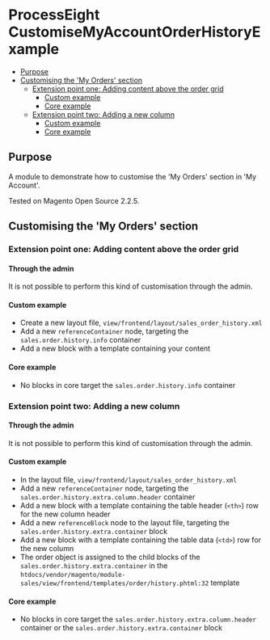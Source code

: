 # ProcessEight CustomiseMyAccountOrderHistoryExample

* [Purpose](#purpose)
* [Customising the 'My Orders' section](#customising-the-my-orders-section)
    * [Extension point one: Adding content above the order grid](#extension-point-one-adding-content-above-the-order-grid)
        * [Custom example](#custom-example)
        * [Core example](#core-example)
    * [Extension point two: Adding a new column](#extension-point-two-adding-a-new-column)
        * [Custom example](#custom-example-1)
        * [Core example](#core-example-1)
        
## Purpose
A module to demonstrate how to customise the 'My Orders' section in 'My Account'.

Tested on Magento Open Source 2.2.5.

## Customising the 'My Orders' section

### Extension point one: Adding content above the order grid

#### Through the admin

It is not possible to perform this kind of customisation through the admin.

#### Custom example
* Create a new layout file, `view/frontend/layout/sales_order_history.xml`
* Add a new `referenceContainer` node, targeting the `sales.order.history.info` container
* Add a new block with a template containing your content

#### Core example
* No blocks in core target the `sales.order.history.info` container

### Extension point two: Adding a new column

#### Through the admin

It is not possible to perform this kind of customisation through the admin.

#### Custom example
* In the layout file, `view/frontend/layout/sales_order_history.xml`
* Add a new `referenceContainer` node, targeting the `sales.order.history.extra.column.header` container
* Add a new block with a template containing the table header (`<th>`) row for the new column header
* Add a new `referenceBlock` node to the layout file, targeting the `sales.order.history.extra.container` block
* Add a new block with a template containing the table data (`<td>`) row for the new column
* The order object is assigned to the child blocks of the `sales.order.history.extra.container` in the `htdocs/vendor/magento/module-sales/view/frontend/templates/order/history.phtml:32` template

#### Core example
* No blocks in core target the `sales.order.history.extra.column.header` container or the `sales.order.history.extra.container` block
